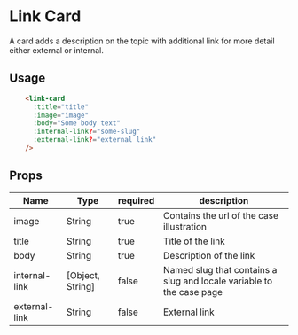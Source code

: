 # Link Card
A card adds a description on the topic with additional link for more detail either external or internal.

## Usage

```html
	<link-card
	  :title="title"
	  :image="image"
	  :body="Some body text"
	  :internal-link?="some-slug"
	  :external-link?="external link"
	/>
```

## Props
| Name | Type | required | description |
| --- | --- | --- | --- |
| image | String | true | Contains the url of the case illustration |
| title | String | true | Title of the link |
| body | String | true | Description of the link |
| internal-link | [Object, String] | false | Named slug that contains a slug and locale variable to the case page |
| external-link | String | false | External link  |
